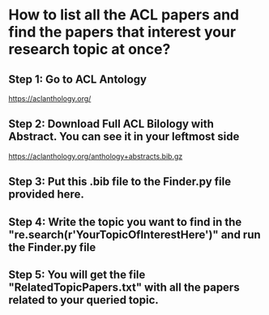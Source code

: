# How to list all the ACL papers and find the papers that interest your research topic at once?

## Step 1: Go to ACL Antology
https://aclanthology.org/

## Step 2: Download Full ACL Bilology with Abstract. You can see it in your leftmost side
https://aclanthology.org/anthology+abstracts.bib.gz

## Step 3: Put this .bib file to the Finder.py file provided here.

## Step 4: Write the topic you want to find in the "re.search(r'YourTopicOfInterestHere')" and run the Finder.py file

## Step 5: You will get the file "RelatedTopicPapers.txt" with all the papers related to your queried topic.
